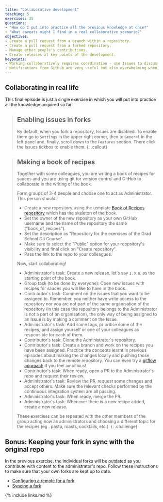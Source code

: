 ```yaml
---
title: "Collaborative development"
teaching: 5
exercises: 35
questions:
- "How do I put into practice all the previous knowledge at once?"
- "What caveats might I find in a real collaborative scenario?"
objectives:
- Create a pull request from a branch within a repository.
- Create a pull request from a forked repository.
- Manage other people's contributions.
- Create releases at key points of the development.
keypoints:
- Working collaboratively requires coordination - use Issues to discuss with your colleagues who is doing what.
- Notifications from GitHub are very useful but also overwhelming when there are many contributions - you will need to manage them.
---
```


## Collaborating in real life

This final episode is just a single exercise in which you will put into practice all the
knowledge acquired so far.

> ## Enabling issues in forks
>
> By default, when you fork a repository, Issues are disabled. To enable
> them go to `Settings` in the upper right corner, then to `General` in the
> left panel and, finally, scroll down to the `Features` section. There
> click the Issues tickbox to enable them.
{: .callout}

> ## Making a book of recipes
>
> Together with some colleagues, you are writing a book of recipes for sauces
> and you are using git for version control and GitHub to collaborate in the
> writing of the book.
>
> Form groups of 3-4 people and choose one to act as Administrator. This
> person should:
>
> - Create a new repository using the template [Book of Recipes repository](https://github.com/ImperialCollegeLondon/book_of_recipes) which has the skeleton of the book.
> - Set the owner of the new repository as your own GitHub username and the name of the repository the same ("book_of_recipes").
> - Set the description as "Repository for the exercises of the Grad School Git Course".
> - Make sure to select the "Public" option for your reppsitory's visibility and final click on "Create repository".
> - Pass the link to the repo to your colleagues.
>
> Now, start collaborating!
>
> - Administrator's task: Create a new release, let's say `1.0.0`, as the starting point of
>   the book.
> - Group task (to be done by everyone): Open new issues with recipes for sauces you will like to have in the book.
> - Contributor's task: Comment on the issues that you want to be assigned to. Remember, you neither have write access to the repository nor you are not part of the same organisation of the repository (in this case the repository belongs to the Administrator is not a part of an organisation), the only way of being assigned to an Issue is by making a comment on the Issue.
> - Administrator's task: Add some tags, prioritise some of the recipes, and assign yourself or one of your colleagues as responsible for each of them.
> - Contributor's task: Clone the Administrator's repository.
> - Contributor's task: Create a branch and work on the recipes you have been assigned. Practice the concepts learnt in previous episodes about making the changes locally and pushing those changes back to the remote repository. You can even try a [gitflow approach](https://nvie.com/posts/a-successful-git-branching-model/) if you feel ambitious!
> - Contributor's task: When ready, open a PR to the Administrator's repo and request their review.
> - Administrator's task: Review the PR, request some changes and accept others. Make sure the
>   relevant checks performed by the continuous integration system are all passing.
> - Administrator's task: When ready, merge the PR.
> - Administrator's task: Whenever there is a new recipe added, create a new release.
>
> These exercises can be repeated with the other members of the group acting
> now as administrators and choosing a different topic for the recipes (eg
>. pasta, roasts, cocktails, etc.).
{: .challenge}

## Bonus: Keeping your fork in sync with the original repo

In the previous exercise, the individual forks will be outdated as you
contribute with content to the administrator's repo. Follow these
instructions to make sure that your own forks are kept up to date.

- [Configuring a remote for a fork](https://help.github.com/en/github/collaborating-with-issues-and-pull-requests/configuring-a-remote-for-a-fork)
- [Syncing a fork](https://help.github.com/en/github/collaborating-with-issues-and-pull-requests/syncing-a-fork)

{% include links.md %}
